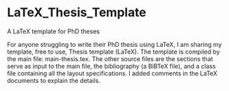 # LaTeX_Thesis_Template
A LaTeX template for PhD theses

For anyone struggling to write their PhD thesis using LaTeX, I am sharing my template, free to use, Thesis template (LaTeX). 
The template is compiled by the main file: main-thesis.tex. The other source files are the sections that serve as input to 
the main file, the bibliography (a BiBTeX file), and a class file containing all the layout specifications. I added comments 
in the LaTeX documents to explain the details.
